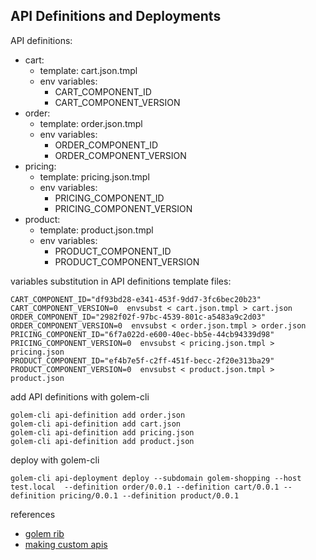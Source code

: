 ## API Definitions and Deployments

API definitions:
* cart: 
  * template: cart.json.tmpl
  * env variables:
    * CART_COMPONENT_ID
    * CART_COMPONENT_VERSION
* order:
  * template: order.json.tmpl
  * env variables:
    * ORDER_COMPONENT_ID
    * ORDER_COMPONENT_VERSION
* pricing:
  * template: pricing.json.tmpl
  * env variables:
    * PRICING_COMPONENT_ID
    * PRICING_COMPONENT_VERSION
* product:
  * template: product.json.tmpl
  * env variables:
    * PRODUCT_COMPONENT_ID
    * PRODUCT_COMPONENT_VERSION

variables substitution in API definitions template files:

```
CART_COMPONENT_ID="df93bd28-e341-453f-9dd7-3fc6bec20b23"  CART_COMPONENT_VERSION=0  envsubst < cart.json.tmpl > cart.json
ORDER_COMPONENT_ID="2982f02f-97bc-4539-801c-a5483a9c2d03"  ORDER_COMPONENT_VERSION=0  envsubst < order.json.tmpl > order.json
PRICING_COMPONENT_ID="6f7a022d-e600-40ec-bb5e-44cb94339d98"  PRICING_COMPONENT_VERSION=0  envsubst < pricing.json.tmpl > pricing.json
PRODUCT_COMPONENT_ID="ef4b7e5f-c2ff-451f-becc-2f20e313ba29"  PRODUCT_COMPONENT_VERSION=0  envsubst < product.json.tmpl > product.json
```

add API definitions with golem-cli
```
golem-cli api-definition add order.json
golem-cli api-definition add cart.json
golem-cli api-definition add pricing.json
golem-cli api-definition add product.json
```

deploy with golem-cli
```
golem-cli api-deployment deploy --subdomain golem-shopping --host test.local  --definition order/0.0.1 --definition cart/0.0.1 --definition pricing/0.0.1 --definition product/0.0.1
```

references
* [golem rib](https://github.com/fcsonline/golem-rib)
* [making custom apis](https://learn.golem.cloud/docs/invoke/making-custom-apis)
